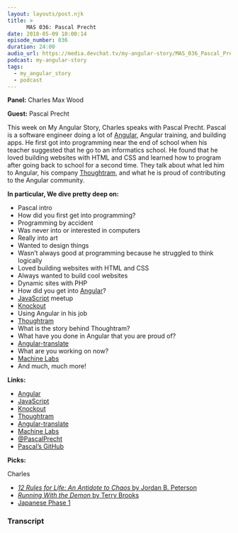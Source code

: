 ```yaml
---
layout: layouts/post.njk
title: >
      MAS 036: Pascal Precht
date: 2018-05-09 10:00:14
episode_number: 036
duration: 24:00
audio_url: https://media.devchat.tv/my-angular-story/MAS_036_Pascal_Precht.mp3
podcast: my-angular-story
tags: 
  - my_angular_story
  - podcast
---
```


 **Panel:** Charles Max Wood

**Guest:** Pascal Precht

This week on My Angular Story, Charles speaks with Pascal Precht. Pascal is a software engineer doing a lot of [Angular](https://angular.io/), Angular training, and building apps. He first got into programming near the end of school when his teacher suggested that he go to an informatics school. He found that he loved building websites with HTML and CSS and learned how to program after going back to school for a second time. They talk about what led him to Angular, his company [Thoughtram](http://thoughtram.io/), and what he is proud of contributing to the Angular community.

**In particular, We dive pretty deep on:**

- Pascal intro
- How did you first get into programming?
- Programming by accident
- Was never into or interested in computers
- Really into art
- Wanted to design things
- Wasn’t always good at programming because he struggled to think logically
- Loved building websites with HTML and CSS
- Always wanted to build cool websites
- Dynamic sites with PHP
- How did you get into [Angular](https://angular.io/)?
- [JavaScript](https://www.javascript.com/) meetup
- [Knockout](http://knockoutjs.com/)
- Using Angular in his job
- [Thoughtram](http://thoughtram.io/)
- What is the story behind Thoughtram?
- What have you done in Angular that you are proud of?
- [Angular-translate](https://angular-translate.github.io/)
- What are you working on now?
- [Machine Labs](https://machinelabs.ai/)
- And much, much more!

**Links:**

- [Angular](https://angular.io/)
- [JavaScript](https://www.javascript.com/)
- [Knockout](http://knockoutjs.com/)
- [Thoughtram](http://thoughtram.io/)
- [Angular-translate](https://angular-translate.github.io/)
- [Machine Labs](https://machinelabs.ai/)
- [@PascalPrecht](https://twitter.com/PascalPrecht?ref_src=twsrc%255Egoogle%257Ctwcamp%255Eserp%257Ctwgr%255Eauthor)
- [Pascal’s GitHub](https://github.com/pascalprecht)

**Picks:**

Charles

- [_12 Rules for Life: An Antidote to Chaos_ by Jordan B. Peterson](https://www.amazon.com/12-Rules-Life-Antidote-Chaos/dp/0345816021)
- [_Running With the Demon_ by Terry Brooks](https://www.amazon.com/Running-Demon-Word-Void-Trilogy/dp/0345422589)
- [Japanese Phase 1](https://www.amazon.com/Japanese-Phase-Units-1-30-Understand/dp/B00D1YY7MO)


### Transcript


